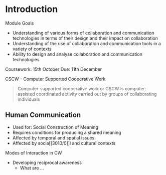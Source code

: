 # Introduction

Module Goals
- Understanding of various forms of collaboration and communication technologies in terms of their design and their impact on collaboration
- Understanding of the use of collaboration and communication tools in a variety of contexts
- Ability to design and analyse collaboration and communication technologies

Coursework: 15th October
Due: 11th December

CSCW - Computer Supported Cooperative Work
> Computer-supported cooperative work or CSCW is computer-assisted coordinated activity carried out by groups of collaborating individuals

## Human Communication
- Used for: Social Construction of Meaning
- Requires conditions for producing a shared meaning
- Affected by temporal and spatial issues
- Affected by socia[[3010/0]]l and cultural contexts

Modes of Interaction in CW
- Developing reciprocal awareness
	- What are ...